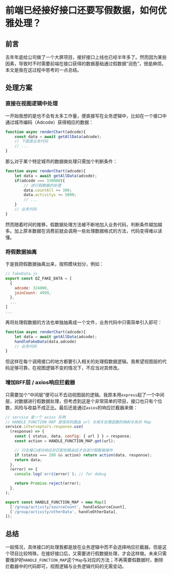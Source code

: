 # 前端已经接好接口还要写假数据，如何优雅处理？
## 前言

去年年底给公司做了一个大屏项目，接好接口上线也已经半年多了。然而因为某些因素，导致时不时需要前端在接口获得的数据基础通过假数据“润色”，很是麻烦。本文是我在这过程中思考的一点总结。

## 处理方案

### 直接在视图逻辑中处理

一开始我想的是也不会有太多工作量，便直接写在业务逻辑中，比如在一个接口中通过城市编码（Adcode）获得相应的数据：

```js
function async renderChart(adcode){
    const data = await getAllData(adcode);
    // 下面是业务代码
    // ...
}
```
那么对于某个特定城市的数据做处理只需加个判断条件：

```js
function async renderChart(adcode){
    let data = await getAllData(adcode);
    if(adcode === 330800){
        // 进行假数据的处理
        data.countAll += 300;
        data.activitys += 5000;
   		// ...
    }
    // 业务代码
}
```

然而随着时间的推移，假数据处理方法被不断地加入业务代码，判断条件越加越多。加上原本数据在消费前就会调用一些处理数据格式的方法，代码变得难以读懂。

### 将假数据抽离

于是我把假数据抽离出来，按照模块划分，例如：

```js
// fakeData.js
export const QZ_FAKE_DATA = [
  {
    adcode: 324000,
    joinCount: 4999,
  },
  ...
]
...
```

再将处理假数据的方法也单独抽离成一个文件，业务代码中只需简单引入即可：

```js
function async renderChart(adcode){
    let data = await getAllData(adcode);
    handleFakeData(data,adcode)
    // 业务代码
}
```

但这样在每个调用接口的地方都要引入相关的处理假数据逻辑。我希望视图层的代码足够可靠，在视图逻辑不变的情况下，不应当对其修改。

### 增加BFF层 / axios响应拦截器

只需要加个“中间层”便可以不去动视图层的逻辑。我原本用`express`起了一个中间层，对数据进行假数据处理，但考虑到这是个非常简单的项目，接口也只有个位数，风险与收益不成正比。最后还是通过`axios`的响应拦截器来做：

```js
// service 是一个 axios 实例
// HANDLE_FUNCTION_MAP 是保存的路由 url 与相关处理函数的映射关系的 Map
service.interceptors.response.use(
  (response) => {
    const { status, data, config: { url } } = response;
    const action = HANDLE_FUNCTION_MAP.get(url);

    // 只在接口成功响应并匹配到路由后才会进行假数据操作
    if (status === 200 && action) return action(data, response);
    return data;
  },
  (error) => {
    console.log(`err${error}`); // for debug

    return Promise.reject(error);
  },
);
```

```js
export const HANDLE_FUNCTION_MAP = new Map([
  ['/group/activity/sourceCount', handleSourceCount],
  ['/group/activity/otherData', handleOtherData],
]);
```


## 总结

一般情况，具体接口的处理我都是放在业务逻辑中而不会选择响应拦截器。但是这个项目比较特殊，在接好接口后，又需要进行假数据处理，才会这样做。未来只需要维护好`HANDLE_FUNCTION_MAP`这个`Map`与对应的方法；不再需要假数据时，删除拦截器中的代码即可，视图逻辑与业务逻辑代码的无需变动。